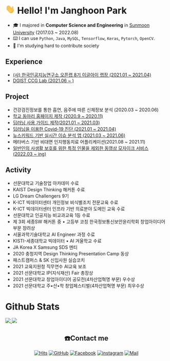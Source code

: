 # <img  src="https://raw.githubusercontent.com/ABSphreak/ABSphreak/master/gifs/Hi.gif" width="30px">  Hello! I'm Janghoon Park
- 🎓 I majored in **Computer Science and Engineering** in [Sunmoon University](https://lily.sunmoon.ac.kr/MainDefault.aspx?la=ko) (2017.03 ~ 2022.08)
- ⌨️  I can use `Python`, `Java`, `MySQL`, `Tensorflow`, `Keras`, `Pytorch`, `OpenCV`.
- 🤔 I'm studying hard to contribute society

## Experience
- [(사) 한국인공지능연구소 오픈랩 8기 이글아이 랩장 (2021.01 ~ 2021.04)](https://www.ai-lab.kr/opens/601005bf7f1e709c2c2d78ac)
- [DGIST CCG Lab  (2021.06 ~ )](https://dgist-lab.wixsite.com/ccglab)


## Project
- 건강검진정보를 통한 흡연, 음주에 따른 신체정보 분석 (2020.03 ~ 2020.06)
- [학교 동아리 홈페이지 제작 (2020.9 ~ 2020.11)](https://github.com/leonilpark/20_2_2_webProject)
- [딥러닝 사용 가이드 제작(2021.01 ~ 2021.03)](https://leonilpark.github.io/DeepLearning-Study/)
- [딥러닝을 이용한 Covid-19 진단 (2021.01 ~ 2021.04)](https://github.com/leonilpark/Eagle_Eye)
- [뉴스키워드 기반 실시간 이슈 분석 앱 (2021.03 ~ 2021.06)](https://github.com/leonilpark/Today_News)
- 메타버스 기반 비대면 인지행동치료 어플리케이션(2021.08 ~ 2021.11)
- [일반인의 사생활 보호를 위한 특정 인물을 제외한 동영상 모자이크 서비스 (2022.03 ~ ing)](https://github.com/HwaRyo/VideoMosaicWeb)

## Activity
- 선문대학교 기술창업 아카데미 수료
- KAIST Design Thinking 해커톤 수료
- LG Dream Challengers 9기
- K-ICT 빅데이터센터 개인정보 비식별조치 전문교육 수료
- K-ICT 빅데이터센터 인프라 기반 의료분야 도메인 교육 수료
- 선문대학교 인공지능 비교과교육 1등 수료
- 제 3회 세종SW 해커톤 중 • 고등부 코칭 한국정보통신보안윤리학회 창업아이디어부문 장려상 
- 서울과학기술대학교 AI Engineer 과정 수료 
- KISTI-세종대학교 빅데이터 • AI 겨울학교 수료
- JA Korea X Samsung SDS 멘티
- 2020 충청지역 Design Thinking Presentation Camp 동상
- 패스트캠퍼스 & SK 신입사원 실습코치
- 2021 교육지원청 직무연수 AI교육 보조
- 2021 선문대학교 IP(지식재산) Fair 총장상
- 2021 선문대학교 창업아이디어 공모전(4차산업혁명 부문) 우수상
- 2021 선문대학교 주•산•학 창업페스티벌(4차산업혁명 부문) 최우수상

# Github Stats
<a href='#'>
 <img src = "https://github-readme-stats.vercel.app/api?username=leonilpark&theme=react&show_icons=true&hide_border=true" height = "180px">
 <img src = "https://github-readme-stats.vercel.app/api/top-langs/?username=leonilpark&theme=react&layout=compact" height = "180px">
</a>
<div align=center>
 

## ☎️Contact me
  
[![Hits](https://hits.seeyoufarm.com/api/count/incr/badge.svg?url=https://github.com/leonilpark)](https://hits.seeyoufarm.com)
[![GitHub](http://img.shields.io/badge/GitHub-Black?style=flat-square&logo=github&link=https://github.com/leonilpark)](https://github.com/leonilpark)
[![Facebook](https://img.shields.io/badge/facebook-1877f2?style=flat-square&logo=facebook&logoColor=white&link=https://www.facebook.com/pjangh98/)](https://www.facebook.com/pjangh98/)
[![instagram](https://img.shields.io/badge/instagram-E4405F?style=flat-square&logo=Instagram&logoColor=white&link=https://www.instagram.com/dev_leonil/)](https://www.instagram.com/dev_leonil/)
[![Mail](https://img.shields.io/badge/Gmail-d14836?style=flat-square&logo=Gmail&logoColor=white&link=mailto:pjangh98@gmail.com)](mailto:pjangh98@gmail.com)
</div>
